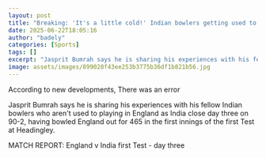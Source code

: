 ```yaml
---
layout: post
title: "Breaking: 'It's a little cold!' Indian bowlers getting used to weather - Bumrah"
date: 2025-06-22T18:05:16
author: "badely"
categories: [Sports]
tags: []
excerpt: "Jasprit Bumrah says he is sharing his experiences with his fellow Indian bowlers who aren't used to playing in England as India close day three on 90-"
image: assets/images/899028f43ee253b3775b36df1b821b56.jpg
---
```


According to new developments, There was an error

Jasprit Bumrah says he is sharing his experiences with his fellow Indian bowlers who aren't used to playing in England as India close day three on 90-2, having bowled England out for 465 in the first innings of the first Test at Headingley.

MATCH REPORT: England v India first Test - day three

